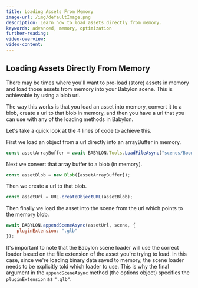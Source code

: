 ```yaml
---
title: Loading Assets From Memory
image-url: /img/defaultImage.png
description: Learn how to load assets directly from memory.
keywords: advanced, memory, optimization
further-reading:
video-overview:
video-content:
---
```


## Loading Assets Directly From Memory

There may be times where you'll want to pre-load (store) assets in memory and load those assets from memory into your Babylon scene. This is achievable by using a blob url.

<Playground id="#FIWM5X#1" title="Load Asset From Memory" description="Simple example of loading an asset from memory."/>

The way this works is that you load an asset into memory, convert it to a blob, create a url to that blob in memory, and then you have a url that you can use with any of the loading methods in Babylon.

Let's take a quick look at the 4 lines of code to achieve this.

First we load an object from a url directly into an arrayBuffer in memory.

```javascript
const assetArrayBuffer = await BABYLON.Tools.LoadFileAsync("scenes/BoomBox.glb", true);
```

Next we convert that array buffer to a blob (in memory).

```javascript
const assetBlob = new Blob([assetArrayBuffer]);
```

Then we create a url to that blob.

```javascript
const assetUrl = URL.createObjectURL(assetBlob);
```

Then finally we load the asset into the scene from the url which points to the memory blob.

```javascript
await BABYLON.appendSceneAsync(assetUrl, scene, {
    pluginExtension: ".glb"
});
```

It's important to note that the Babylon scene loader will use the correct loader based on the file extension of the asset you're trying to load. In this case, since we're loading binary data saved to memory, the scene loader needs to be explicitly told which loader to use. This is why the final argument in the `appendSceneAsync` method (the options object) specifies the `pluginExtension` as `".glb"`.
